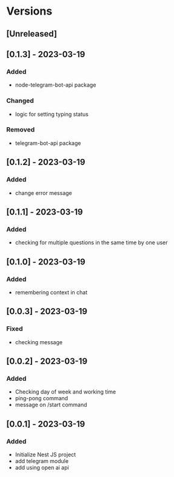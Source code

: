 # Versions

## [Unreleased]

## [0.1.3] - 2023-03-19
### Added
- node-telegram-bot-api package
### Changed
- logic for setting typing status
### Removed
- telegram-bot-api package

## [0.1.2] - 2023-03-19
### Added
- change error message

## [0.1.1] - 2023-03-19
### Added
- checking for multiple questions in the same time by one user

## [0.1.0] - 2023-03-19
### Added
- remembering context in chat

## [0.0.3] - 2023-03-19
### Fixed
- checking message

## [0.0.2] - 2023-03-19
### Added
- Checking day of week and working time
- ping-pong command
- message on /start command

## [0.0.1] - 2023-03-19
### Added
- Initialize Nest JS project
- add telegram module
- add using open ai api
